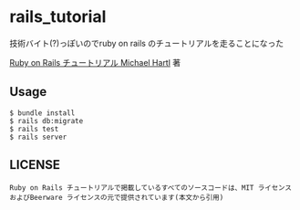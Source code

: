 # rails_tutorial
技術バイト(?)っぽいのでruby on rails のチュートリアルを走ることになった

[Ruby on Rails チュートリアル Michael Hartl](https://railstutorial.jp/chapters/beginning?version=5.1#cha-beginning) 著

## Usage
```
$ bundle install
$ rails db:migrate
$ rails test
$ rails server
```
## LICENSE
```
Ruby on Rails チュートリアルで掲載しているすべてのソースコードは、MIT ライセンスおよびBeerware ライセンスの元で提供されています(本文から引用)
```
